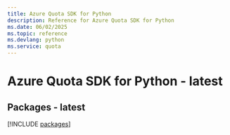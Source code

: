 ```yaml
---
title: Azure Quota SDK for Python
description: Reference for Azure Quota SDK for Python
ms.date: 06/02/2025
ms.topic: reference
ms.devlang: python
ms.service: quota
---
```

# Azure Quota SDK for Python - latest
## Packages - latest
[!INCLUDE [packages](quota-index.md)]